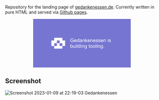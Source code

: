 Repository for the landing page of [gedankenessen.de](https://gedankenessen.de). Currently written in pure HTML and served via [Github pages](https://pages.github.com/).

<p align="center">
	<a href="https://gedankenessen.de">
		<img  src="./assets/card-1280x640.png" width="320" />
	</a>
</p>

## Screenshot

![Screenshot 2023-01-09 at 22-19-03 Gedankenessen](https://user-images.githubusercontent.com/24259317/211410954-3e08714f-d14b-421f-90a6-75b2bb8f1316.png)
